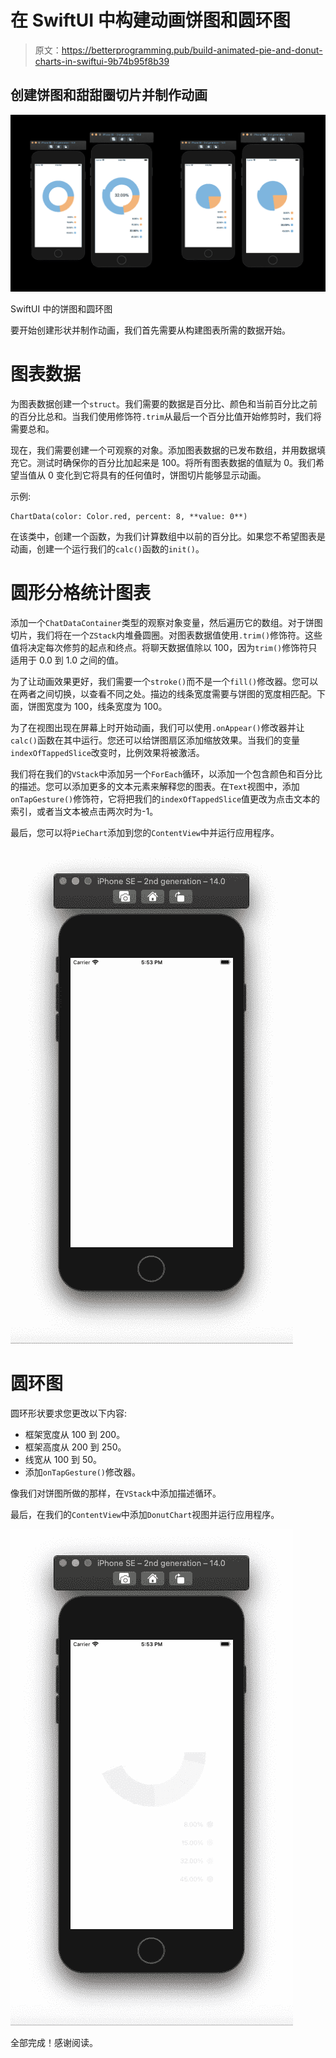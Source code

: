 # 在 SwiftUI 中构建动画饼图和圆环图

> 原文：<https://betterprogramming.pub/build-animated-pie-and-donut-charts-in-swiftui-9b74b95f8b39>

## 创建饼图和甜甜圈切片并制作动画

![](img/c6aa314d6d4960e7039a21675ef32d84.png)

SwiftUI 中的饼图和圆环图

要开始创建形状并制作动画，我们首先需要从构建图表所需的数据开始。

# 图表数据

为图表数据创建一个`struct`。我们需要的数据是百分比、颜色和当前百分比之前的百分比总和。当我们使用修饰符`.trim`从最后一个百分比值开始修剪时，我们将需要总和。

现在，我们需要创建一个可观察的对象。添加图表数据的已发布数组，并用数据填充它。测试时确保你的百分比加起来是 100。将所有图表数据的值赋为 0。我们希望当值从 0 变化到它将具有的任何值时，饼图切片能够显示动画。

示例:

```
ChartData(color: Color.red, percent: 8, **value: 0**)
```

在该类中，创建一个函数，为我们计算数组中以前的百分比。如果您不希望图表是动画，创建一个运行我们的`calc()`函数的`init()`。

# 圆形分格统计图表

添加一个`ChatDataContainer`类型的观察对象变量，然后遍历它的数组。对于饼图切片，我们将在一个`ZStack`内堆叠圆圈。对图表数据值使用`.trim()`修饰符。这些值将决定每次修剪的起点和终点。将聊天数据值除以 100，因为`trim()`修饰符只适用于 0.0 到 1.0 之间的值。

为了让动画效果更好，我们需要一个`stroke()`而不是一个`fill()`修改器。您可以在两者之间切换，以查看不同之处。描边的线条宽度需要与饼图的宽度相匹配。下面，饼图宽度为 100，线条宽度为 100。

为了在视图出现在屏幕上时开始动画，我们可以使用`.onAppear()`修改器并让`calc()`函数在其中运行。您还可以给饼图扇区添加缩放效果。当我们的变量`indexOfTappedSlice`改变时，比例效果将被激活。

我们将在我们的`VStack`中添加另一个`ForEach`循环，以添加一个包含颜色和百分比的描述。您可以添加更多的文本元素来解释您的图表。在`Text`视图中，添加`onTapGesture()`修饰符，它将把我们的`indexOfTappedSlice`值更改为点击文本的索引，或者当文本被点击两次时为-1。

最后，您可以将`PieChart`添加到您的`ContentView`中并运行应用程序。

![](img/8e5c8de894b00c0b30453cde0e795920.png)

# 圆环图

圆环形状要求您更改以下内容:

*   框架宽度从 100 到 200。
*   框架高度从 200 到 250。
*   线宽从 100 到 50。
*   添加`onTapGesture()`修改器。

像我们对饼图所做的那样，在`VStack`中添加描述循环。

最后，在我们的`ContentView`中添加`DonutChart`视图并运行应用程序。

![](img/53c8814f3343b59aae8d79333366422a.png)

全部完成！感谢阅读。